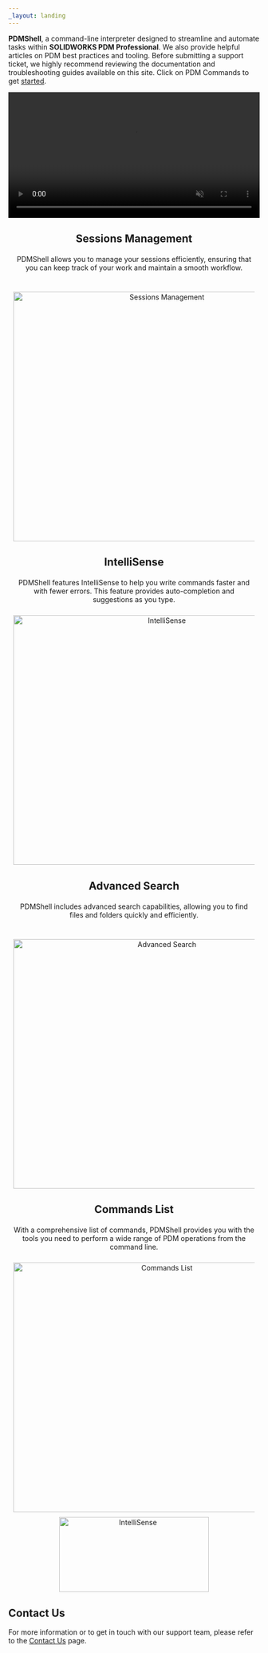 ```yaml
---
_layout: landing
---
```


**PDMShell**, a command-line interpreter designed to streamline and automate tasks within **SOLIDWORKS PDM Professional**. We also provide helpful articles on PDM best practices and tooling. Before submitting a support ticket, we highly recommend reviewing the documentation and troubleshooting guides available on this site. Click on PDM Commands to get [started](../src/introduction.html).


<div align="center" style="background-color: black; width: 100%; margin-bottom: 20px;">  
  <video src="../images/demo.mp4" 
  style="width: 100%; max-width: 800px; height: auto;"
  auto-play="true" muted="muted" controls>
  </video>
</div>



 
  <div style="flex: 1; text-align: center; margin: 10px;">
    <h2 style="margin-bottom: 20px;">Sessions Management</h2>
    <p style="height: 60px;">PDMShell allows you to manage your sessions efficiently, ensuring that you can keep track of your work and maintain a smooth workflow.</p>
    <img src="../images/sessions.png" alt="Sessions Management" width="600" height="500">
  </div>

  <div style="flex: 1; text-align: center; margin: 10px;">
    <h2 style="margin-bottom: 20px;">IntelliSense</h2>
    <p style="height: 60px;">PDMShell features IntelliSense to help you write commands faster and with fewer errors. This feature provides auto-completion and suggestions as you type.</p>
    <img src="../images/intelisense.png" alt="IntelliSense" width="600" height="500">
  </div>

 

 
 
 
  <div style="flex: 1; text-align: center; margin: 10px;">
    <h2 style="margin-bottom: 20px;">Advanced Search</h2>
    <p style="height: 60px;">PDMShell includes advanced search capabilities, allowing you to find files and folders quickly and efficiently.</p>
    <img src="../images/search.png" alt="Advanced Search" width="600" height="500">
  </div>

  <div style="flex: 1; text-align: center; margin: 10px;">
    <h2 style="margin-bottom: 20px;">Commands List</h2>
    <p style="height: 60px;">With a comprehensive list of commands, PDMShell provides you with the tools you need to perform a wide range of PDM operations from the command line.</p>
    <img src="../images/commandslist.png" alt="Commands List" width="600" height="500">
  </div>

 

<div align="center"  >  
  <img src="../images/microsoftstore.png" alt="IntelliSense" width="300" height="150">
</div>

## Contact Us

For more information or to get in touch with our support team, please refer to the [Contact Us](https://bluebyte.biz/contact) page.

